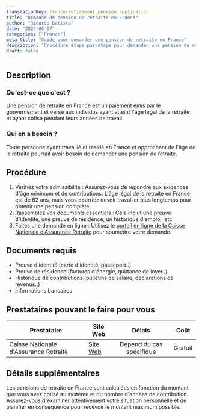 ```yaml
---
translationKey: france-retirement_pension_application
title: "Demande de pension de retraite en France"
author: "Ricardo Batista"
date: "2024-06-07"
categories: ["France"]
meta_title: "Guide pour demander une pension de retraite en France"
description: "Procédure étape par étape pour demander une pension de retraite en France, incluant les documents requis, les démarches à suivre et les prestataires potentiels."
draft: false
---
```


## Description
### Qu'est-ce que c'est ?
Une pension de retraite en France est un paiement émis par le gouvernement et versé aux individus ayant atteint l'âge légal de la retraite et ayant cotisé pendant leurs années de travail.

### Qui en a besoin ?
Toute personne ayant travaillé et résidé en France et approchant de l'âge de la retraite pourrait avoir besoin de demander une pension de retraite.

## Procédure
1. Vérifiez votre admissibilité : Assurez-vous de répondre aux exigences d'âge minimum et de contributions. L'âge légal de la retraite en France est de 62 ans, mais vous pourriez devoir travailler plus longtemps pour obtenir une pension complète.
2. Rassemblez vos documents essentiels : Cela inclut une preuve d'identité, une preuve de résidence, un historique d'emploi, etc.
3. Faites une demande en ligne : Utilisez le [portail en ligne de la Caisse Nationale d'Assurance Retraite](https://www.lassuranceretraite.fr/portail-info/home.html) pour soumettre votre demande.

## Documents requis
- Preuve d'identité (carte d'identité, passeport..)
- Preuve de résidence (factures d'énergie, quittance de loyer..)
- Historique de contributions (bulletins de salaire, déclarations de revenus..)
- Informations bancaires

## Prestataires pouvant le faire pour vous

| Prestataire        |     Site Web     |     Délais    |       Coût      |
| --------------- | --------------- |  :-------------: | :-------------: |
| Caisse Nationale d'Assurance Retraite      | [Site Web](https://www.lassuranceretraite.fr/portail-info/home.html)  | Dépend du cas spécifique | Gratuit |

## Détails supplémentaires
Les pensions de retraite en France sont calculées en fonction du montant que vous avez cotisé au système et du nombre d'années de contribution. Assurez-vous d'examiner attentivement votre situation personnelle et de planifier en conséquence pour recevoir le montant maximum possible.